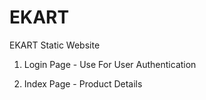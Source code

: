 # EKART
EKART Static Website

1) Login Page - Use For User Authentication
 
2) Index Page - Product Details
